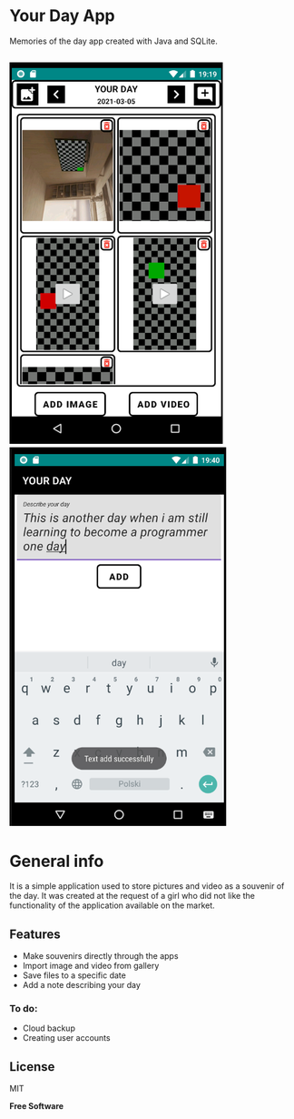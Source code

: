  # Your Day App

Memories of the day app created with Java and SQLite.

![Aplication Screen](./screen/YourDayAppScreen.png)
![Aplication Screen](./screen/YourDayAppScreen2.png)
---
 # General info
It is a simple application used to store pictures and video as a souvenir of the day.
It was created at the request of a girl who did not like the functionality of the application available on the market.

 ## Features
- Make souvenirs directly through the apps
- Import image and video from gallery
- Save files to a specific date
- Add a note describing your day

### To do:
- Cloud backup
- Creating user accounts

## License

MIT

**Free Software**

